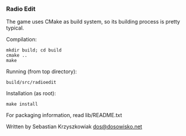 ### Radio Edit

The game uses CMake as build system, so its building process is pretty typical.

Compilation:

	mkdir build; cd build
	cmake ..
	make

Running (from top directory):

	build/src/radioedit

Installation (as root):

	make install

For packaging information, read lib/README.txt

Written by Sebastian Krzyszkowiak <dos@dosowisko.net>
